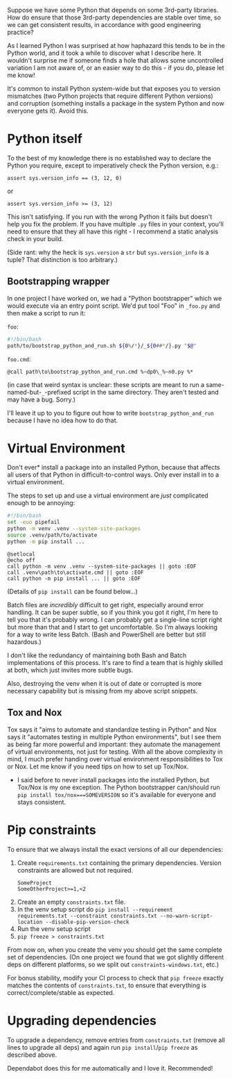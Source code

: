Suppose we have some Python that depends on some 3rd-party libraries. How do ensure that those 3rd-party dependencies are stable over time, so we can get consistent results, in accordance with good engineering practice?

As I learned Python I was surprised at how haphazard this tends to be in the Python world, and it took a while to discover what I describe here. It wouldn't surprise me if someone finds a hole that allows some uncontrolled variation I am not aware of, or an easier way to do this - if you do, please let me know!

It's common to install Python system-wide but that exposes you to version mismatches (two Python projects that require different Python versions) and corruption (something installs a package in the system Python and now everyone gets it). Avoid this.

# Python itself

To the best of my knowledge there is no established way to declare the Python you require, except to imperatively check the Python version, e.g.:

```
assert sys.version_info == (3, 12, 0)
```

or

```
assert sys.version_info >= (3, 12)
```

This isn't satisfying. If you run with the wrong Python it fails but doesn't help you fix the problem. If you have multiple `.py` files in your context, you'll need to ensure that they all have this right - I recommend a static analysis check in your build. 

(Side rant: why the heck is `sys.version` a `str` but `sys.version_info` is a tuple? That distinction is too arbitrary.)

## Bootstrapping wrapper

In one project I have worked on, we had a "Python bootstrapper" which we would execute via an entry point script. We'd put tool "Foo" in `_foo.py` and then make a script to run it:

`foo`:
```Bash
#!/bin/bash
path/to/bootstrap_python_and_run.sh ${0%/*}/_${0##*/}.py "$@"
```

`foo.cmd`:
```Batch
@call path\to\bootstrap_python_and_run.cmd %~dp0\_%~n0.py %*
```

(in case that weird syntax is unclear: these scripts are meant to run a same-named-but-`_`-prefixed script in the same directory. They aren't tested and may have a bug. Sorry.)

I'll leave it up to you to figure out how to write `bootstrap_python_and_run` because I have no idea how to do that.

# Virtual Environment

Don't ever* install a package into an installed Python, because that affects all users of that Python in difficult-to-control ways. Only ever install in to a virtual environment.

The steps to set up and use a virtual environment are _just_ complicated enough to be annoying:

```Bash
#!/bin/bash
set -euo pipefail
python -m venv .venv --system-site-packages
source .venv/path/to/activate
python -m pip install ...
```

```Batch
@setlocal
@echo off
call python -m venv .venv --system-site-packages || goto :EOF
call .venv\path\to\activate.cmd || goto :EOF
call python -m pip install ... || goto :EOF
```

(Details of `pip install` can be found below...)

Batch files are _incredibly_ difficult to get right, especially around error handling. It can be super subtle, so if you think you got it right, I'm here to tell you that it's probably wrong. I can probably get a single-line script right but more than that and I start to get uncomfortable. So I'm always looking for a way to write less Batch. (Bash and PowerShell are better but still hazardous.)

I don't like the redundancy of maintaining both Bash and Batch implementations of this process. It's rare to find a team that is highly skilled at both, which just invites more subtle bugs.

Also, destroying the venv when it is out of date or corrupted is more necessary capability but is missing from my above script snippets.

## Tox and Nox

Tox says it "aims to automate and standardize testing in Python" and Nox says it "automates testing in multiple Python environments", but I see them as being far more powerful and important: they automate the management of virtual environments, not just for testing. With all the above complexity in mind, I much prefer handing over virtual environment responsibilities to Tox or Nox. Let me know if you need tips on how to set up Tox/Nox.

* I said before to never install packages into the installed Python, but Tox/Nox is my one exception. The Python bootstrapper can/should run `pip install tox/nox===SOMEVERSION` so it's available for everyone and stays consistent.

# Pip constraints

To ensure that we always install the exact versions of all our dependencies:

1. Create `requirements.txt` containing the primary dependencies. Version constraints are allowed but not required.
    ```
    SomeProject
    SomeOtherProject>=1,<2
    ```
1. Create an empty `constraints.txt` file.
1. In the venv setup script do `pip install --requirement requirements.txt --constraint constraints.txt --no-warn-script-location --disable-pip-version-check`
1. Run the venv setup script
1. `pip freeze > constraints.txt`

From now on, when you create the venv you should get the same complete set of dependencies. (On one project we found that we got slightly different deps on different platforms, so we split out `constraints-windows.txt`, etc.)

For bonus stability, modify your CI process to check that `pip freeze` exactly matches the contents of `constraints.txt`, to ensure that everything is correct/complete/stable as expected.

# Upgrading dependencies

To upgrade a dependency, remove entries from `constraints.txt` (remove all lines to upgrade all deps) and again run `pip install`/`pip freeze` as described above.

Dependabot does this for me automatically and I love it. Recommended!
